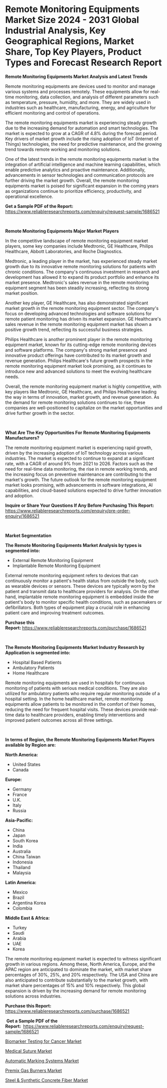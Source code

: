 <p><h1>Remote Monitoring Equipments Market Size 2024 - 2031 Global Industrial Analysis, Key Geographical Regions, Market Share, Top Key Players, Product Types and Forecast Research Report</h1></p><p><strong>Remote Monitoring Equipments Market Analysis and Latest Trends</strong></p>
<p><p>Remote monitoring equipments are devices used to monitor and manage various systems and processes remotely. These equipments allow for real-time monitoring, data collection, and analysis of different parameters such as temperature, pressure, humidity, and more. They are widely used in industries such as healthcare, manufacturing, energy, and agriculture for efficient monitoring and control of operations.</p><p>The remote monitoring equipments market is experiencing steady growth due to the increasing demand for automation and smart technologies. The market is expected to grow at a CAGR of 4.8% during the forecast period. Key drivers of market growth include the rising adoption of IoT (Internet of Things) technologies, the need for predictive maintenance, and the growing trend towards remote working and monitoring solutions.</p><p>One of the latest trends in the remote monitoring equipments market is the integration of artificial intelligence and machine learning capabilities, which enable predictive analytics and proactive maintenance. Additionally, advancements in sensor technologies and communication protocols are further driving the market growth. Overall, the remote monitoring equipments market is poised for significant expansion in the coming years as organizations continue to prioritize efficiency, productivity, and operational excellence.</p></p>
<p><strong>Get a Sample PDF of the Report:&nbsp;</strong> <a href="https://www.reliableresearchreports.com/enquiry/request-sample/1686521">https://www.reliableresearchreports.com/enquiry/request-sample/1686521</a></p>
<p>&nbsp;</p>
<p><strong>Remote Monitoring Equipments Major Market Players</strong></p>
<p><p>In the competitive landscape of remote monitoring equipment market players, some key companies include Medtronic, GE Healthcare, Philips Healthcare, Abbott Laboratories, and Roche Diagnostics.</p><p>Medtronic, a leading player in the market, has experienced steady market growth due to its innovative remote monitoring solutions for patients with chronic conditions. The company's continuous investment in research and development has allowed it to expand its product portfolio and enhance its market presence. Medtronic's sales revenue in the remote monitoring equipment segment has been steadily increasing, reflecting its strong market position.</p><p>Another key player, GE Healthcare, has also demonstrated significant market growth in the remote monitoring equipment sector. The company's focus on developing advanced technologies and software solutions for remote patient monitoring has driven its market expansion. GE Healthcare's sales revenue in the remote monitoring equipment market has shown a positive growth trend, reflecting its successful business strategies.</p><p>Philips Healthcare is another prominent player in the remote monitoring equipment market, known for its cutting-edge remote monitoring devices and software platforms. The company's strong market presence and innovative product offerings have contributed to its market growth and revenue generation. Philips Healthcare's future growth prospects in the remote monitoring equipment market look promising, as it continues to introduce new and advanced solutions to meet the evolving healthcare needs.</p><p>Overall, the remote monitoring equipment market is highly competitive, with key players like Medtronic, GE Healthcare, and Philips Healthcare leading the way in terms of innovation, market growth, and revenue generation. As the demand for remote monitoring solutions continues to rise, these companies are well-positioned to capitalize on the market opportunities and drive further growth in the sector.</p></p>
<p>&nbsp;</p>
<p><strong>What Are The Key Opportunities For Remote Monitoring Equipments Manufacturers?</strong></p>
<p><p>The remote monitoring equipment market is experiencing rapid growth, driven by the increasing adoption of IoT technology across various industries. The market is expected to continue to expand at a significant rate, with a CAGR of around 9% from 2021 to 2026. Factors such as the need for real-time data monitoring, the rise in remote working trends, and the increasing focus on preventive maintenance are contributing to the market's growth. The future outlook for the remote monitoring equipment market looks promising, with advancements in software integrations, AI capabilities, and cloud-based solutions expected to drive further innovation and adoption.</p></p>
<p><strong>Inquire or Share Your Questions If Any Before Purchasing This Report:</strong> <a href="https://www.reliableresearchreports.com/enquiry/pre-order-enquiry/1686521">https://www.reliableresearchreports.com/enquiry/pre-order-enquiry/1686521</a></p>
<p>&nbsp;</p>
<p><strong>Market Segmentation</strong></p>
<p><strong>The Remote Monitoring Equipments Market Analysis by types is segmented into:</strong></p>
<p><ul><li>External Remote Monitoring Equipment</li><li>Implantable Remote Monitoring Equipment</li></ul></p>
<p><p>External remote monitoring equipment refers to devices that can continuously monitor a patient's health status from outside the body, such as wearable devices or sensors. These devices are typically worn by the patient and transmit data to healthcare providers for analysis. On the other hand, implantable remote monitoring equipment is embedded inside the patient's body to monitor specific health conditions, such as pacemakers or defibrillators. Both types of equipment play a crucial role in enhancing patient care and improving treatment outcomes.</p></p>
<p><strong>Purchase this Report:&nbsp;</strong><a href="https://www.reliableresearchreports.com/purchase/1686521">https://www.reliableresearchreports.com/purchase/1686521</a></p>
<p>&nbsp;</p>
<p><strong>The Remote Monitoring Equipments Market Industry Research by Application is segmented into:</strong></p>
<p><ul><li>Hospital Based Patients</li><li>Ambulatory Patients</li><li>Home Healthcare</li></ul></p>
<p><p>Remote monitoring equipments are used in hospitals for continuous monitoring of patients with serious medical conditions. They are also utilized for ambulatory patients who require regular monitoring outside of a hospital setting. In the home healthcare market, remote monitoring equipments allow patients to be monitored in the comfort of their homes, reducing the need for frequent hospital visits. These devices provide real-time data to healthcare providers, enabling timely interventions and improved patient outcomes across all three settings.</p></p>
<p>&nbsp;</p>
<p><strong>In terms of Region, the Remote Monitoring Equipments Market Players available by Region are:</strong></p>
<p>
    <p> <strong> North America: </strong>
        <ul>
            <li>United States</li>
            <li>Canada</li>
        </ul>
        </p> 
    <p> <strong> Europe: </strong>
        <ul>
            <li>Germany</li>
            <li>France</li>
            <li>U.K.</li>
            <li>Italy</li>
            <li>Russia</li>
        </ul>
        </p> 
    <p> <strong> Asia-Pacific: </strong>
        <ul>
            <li>China</li>
            <li>Japan</li>
            <li>South Korea</li>
            <li>India</li>
            <li>Australia</li>
            <li>China Taiwan</li>
            <li>Indonesia</li>
            <li>Thailand</li>
            <li>Malaysia</li>
        </ul>
        </p> 
    <p> <strong> Latin America: </strong>
        <ul>
            <li>Mexico</li>
            <li>Brazil</li>
            <li>Argentina Korea</li>
            <li>Colombia</li>
        </ul>
        </p> 
    <p> <strong> Middle East & Africa: </strong>
        <ul>
            <li>Turkey</li>
            <li>Saudi</li>
            <li>Arabia</li>
            <li>UAE</li>
            <li>Korea</li>
        </ul>
    </p>
    </p>
<p><p>The remote monitoring equipment market is expected to witness significant growth in various regions. Among these, North America, Europe, and the APAC region are anticipated to dominate the market, with market share percentages of 30%, 25%, and 20% respectively. The USA and China are also anticipated to contribute substantially to the market growth, with market share percentages of 15% and 10% respectively. This global expansion is driven by the increasing demand for remote monitoring solutions across industries.</p></p>
<p><strong>Purchase this Report: </strong><a href="https://www.reliableresearchreports.com/purchase/1686521">https://www.reliableresearchreports.com/purchase/1686521</a></p>
<p>&nbsp;<strong>Get a Sample PDF of the Report:&nbsp;&nbsp;</strong><a href="https://www.reliableresearchreports.com/enquiry/request-sample/1686521">https://www.reliableresearchreports.com/enquiry/request-sample/1686521</a></p>
<p><strong></strong></p>
<p><p><a href="https://medium.com/@isidrowolff1966/biomarker-testing-for-cancer-market-comprehensive-assessment-by-type-application-and-geography-49f531b9eeb6">Biomarker Testing for Cancer Market</a></p><p><a href="https://medium.com/@isidrowolff1966/medical-suture-nbsp-market-focuses-on-market-share-size-and-projected-forecast-till-2031-cc612ca83478">Medical Suture Market</a></p><p><a href="https://github.com/mahnoor2003/Market-Research-Report-List-3/blob/main/automatic-marking-systems-market.md">Automatic Marking Systems Market</a></p><p><a href="https://issuu.com/reportprime-2/docs/premix-gas-burners-market-size-2030.pptx">Premix Gas Burners Market</a></p><p><a href="https://issuu.com/reportprime-2/docs/steel-synthetic-concrete-fiber-market-size-2030.pp">Steel & Synthetic Concrete Fiber Market</a></p></p>